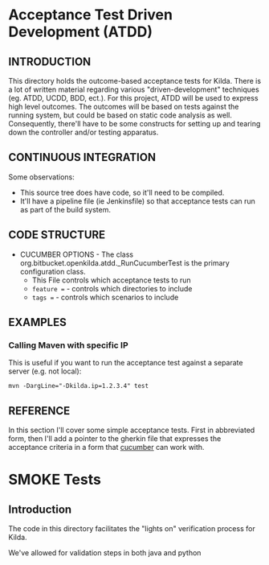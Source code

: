 # Acceptance Test Driven Development (ATDD)

## INTRODUCTION

This directory holds the outcome-based acceptance tests for Kilda. There is a lot of
written material regarding various "driven-development" techniques (eg. ATDD,
UCDD, BDD, ect.). For this project, ATDD will be used to express high level outcomes.
The outcomes will be based on tests against the running system, but could be based on 
static code analysis as well. Consequently, there'll have to be some constructs for 
setting up and tearing down the controller and/or testing apparatus.

## CONTINUOUS INTEGRATION

Some observations:

* This source tree does have code, so it'll need to be compiled.
* It'll have a pipeline file (ie Jenkinsfile) so that acceptance tests can run as 
  part of the build system.

## CODE STRUCTURE

* CUCUMBER OPTIONS - The class org.bitbucket.openkilda.atdd._RunCucumberTest is the 
primary configuration class.
  * This File controls which acceptance tests to run
  * `feature =` - controls which directories to include
  * `tags =` - controls which scenarios to include

## EXAMPLES

### Calling Maven with specific IP


This is useful if you want to run the acceptance test against a separate server
(e.g. not local):

    mvn -DargLine="-Dkilda.ip=1.2.3.4" test

## REFERENCE

In this section I'll cover some simple acceptance tests. First in abbreviated form, then
I'll add a pointer to the gherkin file that expresses the acceptance criteria in a form
that [cucumber](http://cucumber.io) can work with.

# SMOKE Tests

## Introduction

The code in this directory facilitates the "lights on" verification process for Kilda.

We've allowed for validation steps in both java and python
